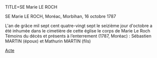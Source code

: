 TITLE=SE Marie LE ROCH

SE Marie LE ROCH, Moréac, Morbihan, 16 octobre 1787

L'an de grâce mil sept cent quatre-vingt sept le seizième jour d'octobre a été inhumée dans le cimetière de cette église le corps de Marie Le Roch
Témoins du décès et présents à l’enterrement (1787, Moréac) : Sébastien MARTIN (époux) et Mathurin MARTIN (fils)

<a href=https://adecang.github.io/gen/moreac/media/1787_1016_SE_marie_le_roch.jpg>Acte</a>
